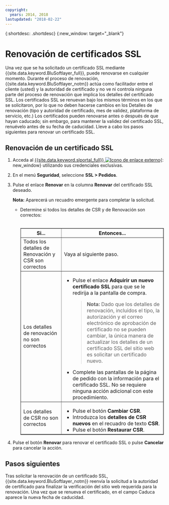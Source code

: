 ```yaml
---
copyright:
  years: 2014, 2018
lastupdated: "2018-02-22"
---
```


{:shortdesc: .shortdesc}
{:new_window: target="_blank"}

# Renovación de certificados SSL

Una vez que se ha solicitado un certificado SSL mediante {{site.data.keyword.BluSoftlayer_full}}, puede renovarse en cualquier momento. Durante el proceso de renovación, {{site.data.keyword.BluSoftlayer_notm}} actúa como facilitador entre el cliente (usted) y la autoridad de certificado y no ve ni controla ninguna parte del proceso de renovación que implica los detalles del certificado SSL. Los certificados SSL se renuevan bajo los mismos términos en los que se solicitaron, por lo que no deben hacerse cambios en los Detalles de renovación (tipo y autoridad de certificado, mes de validez, plataforma de servicio, etc.) Los certificados pueden renovarse antes o después de que hayan caducado; sin embargo, para mantener la validez del certificado SSL, renuévelo antes de su fecha de caducidad. Lleve a cabo los pasos siguientes para renovar un certificado SSL.

## Renovación de un certificado SSL

1. Acceda al [{{site.data.keyword.slportal_full}} ![Icono de enlace externo](../../icons/launch-glyph.svg "Icono de enlace externo")](https://control.softlayer.com/){: new_window} utilizando sus credenciales exclusivas.
2. En el menú **Seguridad**, seleccione **SSL > Pedidos**.
3. Pulse el enlace **Renovar** en la columna **Renovar** del certificado SSL deseado.

   **Nota:** Aparecerá un recuadro emergente para completar la solicitud.  
   * Determine si todos los detalles de CSR y de Renovación son correctos:<br /><br /><table border="1"><tr><th>Si...</th><th>Entonces...</th></tr><tr><td>Todos los detalles de Renovación y CSR son correctos</td><td>Vaya al siguiente paso.</td></tr><tr><td>Los detalles de renovación no son correctos</td><td><ul><li>Pulse el enlace <strong>Adquirir un nuevo certificado SSL</strong> para que se le redirija a la pantalla de compra.<br /><blockquote><strong>Nota:</strong> Dado que los detalles de renovación, incluidos el tipo, la autorización y el correo electrónico de aprobación de certificado no se pueden cambiar, la única manera de actualizar los detalles de un certificado SSL del sitio web es solicitar un certificado nuevo.</blockquote></li><li>Complete las pantallas de la página de pedido con la información para el certificado SSL. No se requiere ninguna acción adicional con este procedimiento.</li></ul></td></tr><tr><td>Los detalles de CSR no son correctos</td><td><ul><li>Pulse el botón **Cambiar CSR**.</li><li>Introduzca los **detalles de CSR nuevos** en el recuadro de texto **CSR**.</li><li>Pulse el botón **Restaurar CSR**.</li></ul></td></tr></table>
4. Pulse el botón **Renovar** para renovar el certificado SSL o pulse **Cancelar** para cancelar la acción.

## Pasos siguientes

Tras solicitar la renovación de un certificado SSL, {{site.data.keyword.BluSoftlayer_notm}} reenvía la solicitud a la autoridad de certificado para finalizar la verificación del sitio web requerida para la renovación. Una vez que se renueva el certificado, en el campo Caduca aparece la nueva fecha de caducidad.
